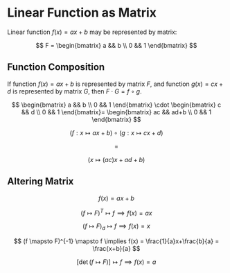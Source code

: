 # Linear Function as Matrix

Linear function $f(x) = ax + b$ may be represented by matrix:

$$
F = \begin{bmatrix}
a && b
\\
0 && 1
\end{bmatrix}
$$

## Function Composition

If function $f(x)=ax+b$ is represented by matrix $F$, and function $g(x)=cx+d$ is represented by matrix $G$, then $F \cdot G = f \circ g$.

$$
\begin{bmatrix}
a && b
\\
0 && 1
\end{bmatrix}
\cdot
\begin{bmatrix}
c && d
\\
0 && 1
\end{bmatrix}=
\begin{bmatrix}
ac && ad+b
\\
0 && 1
\end{bmatrix}
$$

$$
(f: x \mapsto ax+b)
\circ
(g: x \mapsto cx+d)
$$

$$=$$

$$
(x \mapsto (ac)x+ad+b)
$$

## Altering Matrix

$$
f(x) = ax+b
$$

$$
(f \mapsto F)^T \mapsto f
\implies f(x) = ax
$$

$$
(f \mapsto F)_d \mapsto f
\implies f(x) = x
$$

$$
(f \mapsto F)^{-1} \mapsto f
\implies f(x) = \frac{1}{a}x+\frac{b}{a} = \frac{x+b}{a}
$$

$$
[\det (f \mapsto F)] \mapsto f
\implies f(x) = a
$$
